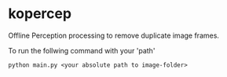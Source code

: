 # kopercep
Offline Perception processing to remove duplicate image frames.

To run the follwing command with your 'path'
```
python main.py <your absolute path to image-folder>

```